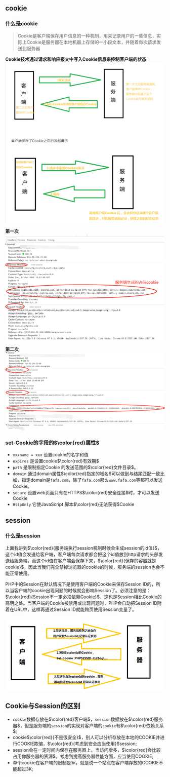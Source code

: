 ## cookie
### 什么是cookie
> Cookie是客户端保存用户信息的一种机制，用来记录用户的一些信息，实际上Cookie是服务器在本地机器上存储的一小段文本，并随着每次请求发送到服务器

**Cookie技术通过请求和响应报文中写入Cookie信息来控制客户端的状态**
![](./图片/cookie和session.png)

**第一次**
![](./图片/cookie-第一次请求.png)


**第二次** 
![](./图片/cookie-第二次请求.png)

### set-Cookie的字段的$\color{red}属性$
* ```xxxname = xxx``` 设置cookie的名字和值
* ```expires``` 是设置cookie$\color{red}有效期$
* ```path``` 是限制指定Cookie 的发送范围的$\color{red}文件目录$。
* ```domain``` 通过domain属性$\color{red}指定的域名$可以做到与结尾匹配一致比如，指定domain是```fafa.com```，除了```fafa.com```那么```www.fafa.com```等都可以发送Cookie。
* ```secure``` 设置web页面只有在HTTPS$\color{red}安全连接$时，才可以发送Cookie
* ```HttpOnly``` 它使JavaScript 脚本$\color{red}无法获得$Cookie


## session

### 什么是session
上面我讲到$\color{red}{服务端执行session机制时候会生成session的id值}$，这个id值会发送给客户端，客户端每次请求都会把这个id值放到http请求的头部发送给服务端，而这个id值在客户端会保存下来，$\color{red}{保存的容器就是cookie}$，因此当我们完全禁掉浏览器的cookie的时候，服务端的session也会不能正常使用。 

PHP中的Session在默认情况下是使用客户端的Cookie来保存Session ID的，所以当客户端的cookie出现问题的时候就会影响Session了。必须注意的是：$\color{red}{Session不一定必须依赖Cookie}$，这也是Session相比Cookie的高明之处。当客户端的Cookie被禁用或出现问题时，PHP会自动把Session ID附着在URL中，这样再通过Session ID就能跨页使用Session变量了。

![](./图片/session-请求.png)


## Cookie与Session的区别
* ```cookie```数据存放在$\color{red}客户端$，```session```数据放在$\color{red}服务器$，但是服务端的```session```的实现对客户端的```cookie```有$\color{red}依赖关系$;
* cookie$\color{red}{不是很安全}$，别人可以分析存放在本地的COOKIE并进行COOKIE欺骗，$\color{red}{考虑到安全应当使用}$session;
* session会在一定时间内保存在服务器上。当访问增多，$\color{red}会比较占用你服务器的资源$。考虑到提高服务器性能方面，应当使用COOKIE;
* 单个cookie在客户端的限制是```3K```，就是说一个站点在客户端存放的COOKIE不能超过3K;
